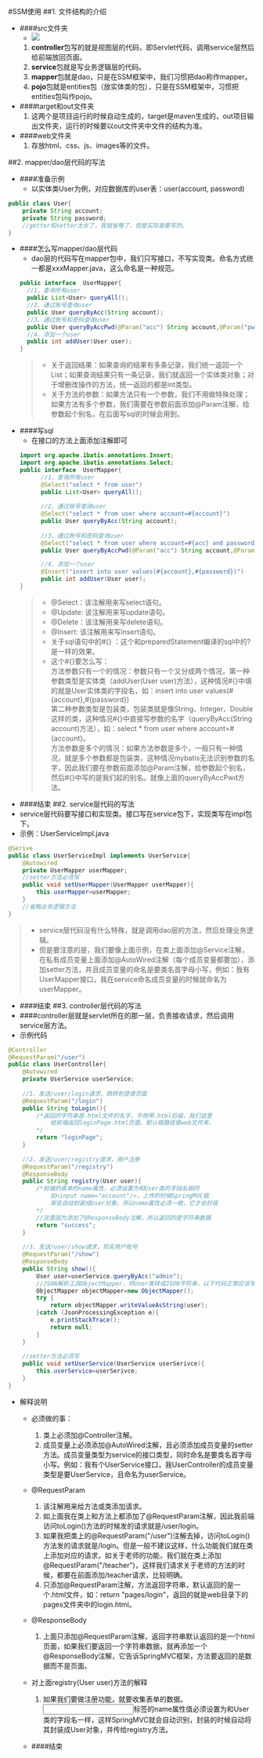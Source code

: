 #SSM使用
##1. 文件结构的介绍
* ####src文件夹  
    * ![](1.png)  
    1) **controller**包写的就是视图层的代码，即Servlet代码，调用service层然后给前端放回页面。
    2) **service**包就是写业务逻辑层的代码。 
    3) **mapper**包就是dao，只是在SSM框架中，我们习惯把dao称作mapper。
    4) **pojo**包就是entities包（放实体类的包），只是在SSM框架中，习惯把entities包叫作pojo。
* ####target和out文件夹
    1) 这两个是项目运行的时候自动生成的，target是maven生成的，out项目输出文件夹，运行的时候要以out文件夹中文件的结构为准。
* ####web文件夹
    1) 存放html、css、js、images等的文件。

##2. mapper/dao层代码的写法 
* ####准备示例
    * 以实体类User为例，对应数据库的user表：user(account, password)  
```java
public class User{
    private String account;
    private String password;
    //getter和setter太长了，我就省略了，但是实际是要写的。
}
```
* ####怎么写mapper/dao层代码
    * dao层的代码写在mapper包中，我们只写接口，不写实现类。命名方式统一都是xxxMapper.java，这么命名是一种规范。
    ```java
  public interface  UserMapper{
      //1、查询所有user
      public List<User> queryAll();
      //2、通过账号查询user
      public User queryByAcc(String account);
      //3、通过账号和密码查询user
      public User queryByAccPwd(@Param("acc") String account,@Param("pwd") String password);
      //4、添加一个user
      public int addUser(User user);
  }
    ```
  > * 关于返回结果：如果查询的结果有多条记录，我们统一返回一个List；如果查询结果只有一条记录，我们就返回一个实体类对象；对于增删改操作的方法，统一返回的都是int类型。
  > * 关于方法的参数：如果方法只有一个参数，我们不用做特殊处理；如果方法有多个参数，我们需要在参数前面添加@Param注解，给参数起个别名，在后面写sql的时候会用到。
* ####写sql
    * 在接口的方法上面添加注解即可
    ```java
  import org.apache.ibatis.annotations.Insert;
  import org.apache.ibatis.annotations.Select;
  public interface  UserMapper{
          //1、查询所有user
          @Select("select * from user")
          public List<User> queryAll();
          
          //2、通过账号查询user
          @Select("select * from user where account=#{account}")
          public User queryByAcc(String account);
          
          //3、通过账号和密码查询user
          @Select("select * from user where account=#{acc} and password=#{pwd}")
          public User queryByAccPwd(@Param("acc") String account,@Param("pwd") String password);
  
          //4、添加一个user
          @Insert("insert into user values(#{account},#{password})")
          public int addUser(User user);
    }
    ```
  > * @Select：该注解用来写select语句。
  > * @Update: 该注解用来写update语句。
  > * @Delete：该注解用来写delete语句。
  > * @Insert: 该注解用来写insert语句。
  > * 关于sql语句中的#{} ：这个和preparedStatement编译的sql中的?是一样的效果。
  > * 这个#{}要怎么写：  
      方法参数只有一个的情况：参数只有一个又分成两个情况，第一种参数类型是实体类（addUser(User user)方法），这种情况#{}中填的就是User实体类的字段名，如：insert into user values(#{account},#{password})  
      第二种参数类型是包装类，包装类就是像String、Integer、Double这样的类，这种情况#{}中直接写参数的名字（queryByAcc(String account)方法），如：select * from user where account=#{account}。  
      方法参数是多个的情况：如果方法参数是多个，一般只有一种情况，就是多个参数都是包装类，这种情况mybatis无法识别参数的名字，因此我们要在参数前面添加@Param注解，给参数起个别名，然后#{}中写的是我们起的别名。就像上面的queryByAccPwd方法。
* ####结束
##2. service层代码的写法
* service层代码要写接口和实现类。接口写在service包下，实现类写在impl包下。
* 示例：UserServiceImpl.java
```java
@Serive
public class UserServiceImpl implements UserService{
    @Autowired
    private UserMapper userMapper;
    //setter方法必须写
    public void setUserMapper(UserMapper userMapper){
        this.userMapper=userMapper;
    }
    //省略业务逻辑方法
}
```
> * service层代码没有什么特殊，就是调用dao层的方法，然后处理业务逻辑。  
> * 但是要注意的是，我们要像上面示例，在类上面添加@Service注解，在私有成员变量上面添加@AutoWired注解（每个成员变量都要加），添加setter方法，并且成员变量的命名是要类名首字母小写，例如：我有UserMapper接口，我在service命名成员变量的时候就命名为userMapper。
* ####结束
##3. controller层代码的写法
* ####controller层就是servlet所在的那一层，负责接收请求，然后调用service层方法。
* 示例代码
```java
@Controller
@RequestParam("/user")
public class UserController{
    @Autowired
    private UserService userService;
    
    //1、发送/user/login请求，跳转到登录页面
    @RequestParam("/login")
    public String toLogin(){
        /*返回的字符串是.html文件的名字，不用带.html后缀，我们这里
            给前端返回loginPage.html页面，默认根路径是web文件夹。
        */
        return "loginPage";
    }
    
    //2、发送/user/registry请求，用户注册
    @RequestParam("/registry")
    @ResponseBody
    public String registry(User user){
        /*前端的表单的name属性，必须设置为和User类的字段名相同
            如<input name="account"/>，上传的时候SpringMVC框
            架会自动封装成User对象。所以name属性必须一致，它才会封装
        */
        //这里因为添加了@ResponseBody注解，所以返回的是字符串数据
        return "success";
    }
    
    //3、发送/user/show请求，现实用户账号
    @RequestParam("/show")
    @ResponseBody
    public String show(){
        User user=userService.queryByAcc("admin");
        //JSON解析工具ObjectMapper，将User类转成JSON字符串，以下代码正常应该写在service层，写法固定。
        ObjectMapper objectMapper=new ObjectMapper();
        try {
            return objectMapper.writeValueAsString(user);
        }catch (JsonProcessingException e){
            e.printStackTrace();
            return null;
        }
    }
    
    //setter方法必须写
    public void setUserService(UserService userSerivce){
        this.userService=userSerivce;
    }
}
```
* 解释说明
    * 必须做的事：
      1) 类上必须加@Controller注解。
      2) 成员变量上必须添加@AutoWired注解，且必须添加成员变量的setter方法。成员变量类型为service的接口类型，同时命名是要类名首字母小写。例如：我有个UserService接口，我UserController的成员变量类型是要UserService，且命名为userService。
      
    * @RequestParam
      1) 该注解用来给方法或类添加请求。
      2) 如上面我在类上和方法上都添加了@RequestParam注解，因此我前端访问toLogin()方法的时候发的请求就是/user/login。
      3) 如果我把类上的@RequestParam("/user")注解去掉，访问toLogin()方法发的请求就是/login。但是一般不建议这样，什么功能我们就在类上添加对应的请求，如关于老师的功能，我们就在类上添加@RequestParam("/teacher")，这样我们请求关于老师的方法的时候，都要在前面添加/teacher请求，比较明确。
      4) 只添加@RequestParam注解，方法返回字符串，默认返回的是一个.html文件，如：return "pages/login"，返回的就是web目录下的pages文件夹中的login.html。
    * @ResponseBody
      1) 上面只添加@RequestParam注解，返回字符串默认返回的是一个html页面，如果我们要返回一个字符串数据，就再添加一个@ResponseBody注解，它告诉SpringMVC框架，方法要返回的是数据而不是页面。
    * 对上面registry(User user)方法的解释
      1) 如果我们要做注册功能，就要收集表单的数据。<input>标签的name属性值必须设置为和User类的字段名一样，这样SpringMVC就会自动识别，封装的时候自动将其封装成User对象，并传给registry方法。
  * ####结束